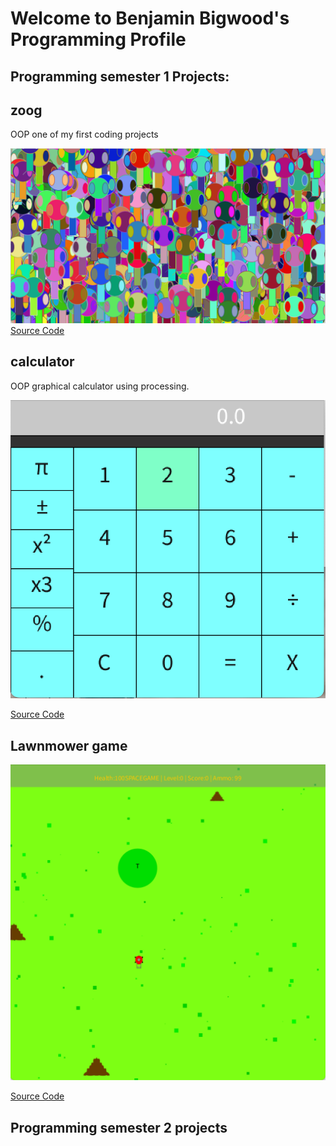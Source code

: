 # Welcome to Benjamin Bigwood's Programming Profile

## Programming semester 1 Projects:

## zoog

OOP one of my first coding projects

![Zoog](https://github.com/Lawnmowerking1/benjamin-P/blob/gh-pages/images/zoog/zoog.png?raw=true)
[Source Code]()

## calculator

OOP graphical calculator using processing.

![Calculator](https://github.com/Lawnmowerking1/benjamin-P/blob/gh-pages/images/Calc.png?raw=true)

[Source Code](https://github.com/Lawnmowerking1/benjamin-P/tree/gh-pages/src/calc)

## Lawnmower game

![Lawnmower](https://github.com/Lawnmowerking1/benjamin-P/blob/gh-pages/images/lawnmower/lawnmowergame.png?raw=true)

[Source Code](https://github.com/Lawnmowerking1/benjamin-P/tree/gh-pages/src/Lawnmowerg)
## Programming semester 2 projects
